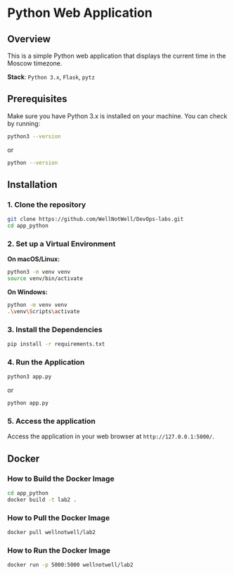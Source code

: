 # Python Web Application

## Overview

This is a simple Python web application that displays the current time in the Moscow timezone.

**Stack**: `Python 3.x`, `Flask`, `pytz`

## Prerequisites

Make sure you have Python 3.x is installed on your machine. You can check by running:
```bash
python3 --version
```
or
```bash
python --version
```

## Installation

### 1. Clone the repository

```bash
git clone https://github.com/WellNotWell/DevOps-labs.git
cd app_python
```
    
### 2. Set up a Virtual Environment

**On macOS/Linux:**

```bash
python3 -m venv venv
source venv/bin/activate
```

**On Windows:**

```bash
python -m venv venv
.\venv\Scripts\activate
```

### 3. Install the Dependencies

```bash
pip install -r requirements.txt
```

### 4. Run the Application

```bash
python3 app.py
```
or
```bash
python app.py
```

### 5. Access the application 
Access the application in your web browser at `http://127.0.0.1:5000/`.

## Docker

### How to Build the Docker Image

```bash
cd app_python
docker build -t lab2 .
```

### How to Pull the Docker Image
```bash
docker pull wellnotwell/lab2
```

### How to Run the Docker Image
```bash
docker run -p 5000:5000 wellnotwell/lab2
```
